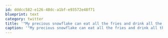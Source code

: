 ```yaml
---
id: dddcc582-e126-48dc-a1bf-e93572e48f71
blueprint: text
category: twitter
title: '"My precious snowflake can eat all the fries and drink all the pop he wants, but don''t you DARE expose him to WIFI!" #DumbParents'
caption: '"My precious snowflake can eat all the fries and drink all the pop he wants, but don''t you DARE expose him to WIFI!" <span class="hashtag hashtag_local">#<a href="http://tweettemp.darylchymko.ca/?tag=dumbparents">DumbParents</a>'
---
```

